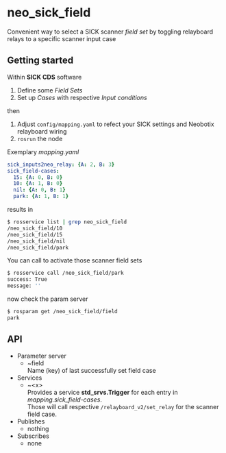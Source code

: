 # neo_sick_field

Convenient way to select a SICK scanner *field set* by toggling relayboard relays to a specific scanner input case

## Getting started

Within **SICK CDS** software
1. Define some *Field Sets*
1. Set up *Cases* with respective *Input conditions*

then
1. Adjust `config/mapping.yaml` to refect your SICK settings and Neobotix relayboard wiring
1. `rosrun` the node

Exemplary *mapping.yaml*
```yaml
sick_inputs2neo_relay: {A: 2, B: 3}
sick_field-cases:
  15: {A: 0, B: 0}
  10: {A: 1, B: 0}
  nil: {A: 0, B: 1}
  park: {A: 1, B: 1}
```
results in 
```sh
$ rosservice list | grep neo_sick_field
/neo_sick_field/10
/neo_sick_field/15
/neo_sick_field/nil
/neo_sick_field/park
```

You can call to activate those scanner field sets
```sh
$ rosservice call /neo_sick_field/park
success: True
message: ''
```
now check the param server
```sh
$ rosparam get /neo_sick_field/field 
park
```

## API

+ Parameter server
  - ~field  
  Name (key) of last successfully set field case
+ Services
  - ~\<x>  
  Provides a service **std_srvs.Trigger** for each entry in *mapping.sick_field-cases*.  
  Those will call respective `/relayboard_v2/set_relay` for the scanner field case.
+ Publishes
  - nothing
+ Subscribes
  - none
